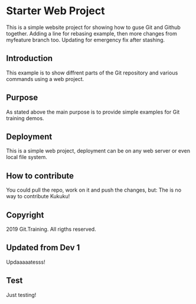 # Starter Web Project

This is a simple website project for showing how to guse Git and Github together. Adding a line for rebasing example, then more changes from myfeature branch too. Updating for emergency fix after stashing.

## Introduction

This example is to show diffrent parts of the Git repository and various commands using a web project.

## Purpose

As stated above the main purpose is to provide simple examples for Git training demos.

## Deployment

This is a simple web project, deployment can be on any web server or even local file system.

## How to contribute

You could pull the repo, work on it and push the changes, but:
The is no way to contribute Kukuku!

## Copyright
2019 Git.Training. All rigths reserved.

## Updated from Dev 1
Updaaaaatesss!

## Test
Just testing!
